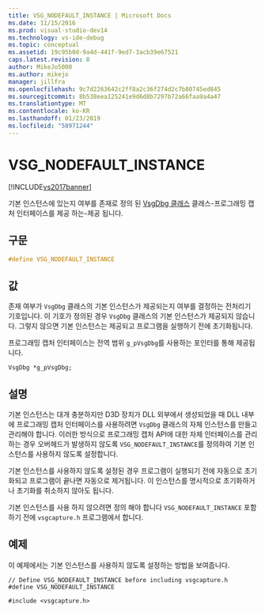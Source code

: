 ```yaml
---
title: VSG_NODEFAULT_INSTANCE | Microsoft Docs
ms.date: 11/15/2016
ms.prod: visual-studio-dev14
ms.technology: vs-ide-debug
ms.topic: conceptual
ms.assetid: 19c95b0d-9a4d-441f-9ed7-3acb39e67521
caps.latest.revision: 8
author: MikeJo5000
ms.author: mikejo
manager: jillfra
ms.openlocfilehash: 9c7d2263642c2ff8a2c36f274d2c7b80745ed845
ms.sourcegitcommit: 8b538eea125241e9d6d8b7297b72a66faa9a4a47
ms.translationtype: MT
ms.contentlocale: ko-KR
ms.lasthandoff: 01/23/2019
ms.locfileid: "58971244"
---
```

# <a name="vsgnodefaultinstance"></a>VSG_NODEFAULT_INSTANCE
[!INCLUDE[vs2017banner](../includes/vs2017banner.md)]

기본 인스턴스에 있는지 여부를 존재로 정의 된 [VsgDbg 클래스](../debugger/vsgdbg-class.md) 클래스-프로그래밍 캡처 인터페이스를 제공 하는-제공 됩니다.  
  
## <a name="syntax"></a>구문  
  
```cpp  
#define VSG_NODEFAULT_INSTANCE  
```  
  
## <a name="value"></a>값  
 존재 여부가 `VsgDbg` 클래스의 기본 인스턴스가 제공되는지 여부를 결정하는 전처리기 기호입니다. 이 기호가 정의된 경우 `VsgDbg` 클래스의 기본 인스턴스가 제공되지 않습니다. 그렇지 않으면 기본 인스턴스는 제공되고 프로그램을 실행하기 전에 초기화됩니다.  
  
 프로그래밍 캡처 인터페이스는 전역 범위 `g_pVsgDbg`를 사용하는 포인터를 통해 제공됩니다.  
  
```  
VsgDbg *g_pVsgDbg;  
```  
  
## <a name="remarks"></a>설명  
 기본 인스턴스는 대개 충분하지만 D3D 장치가 DLL 외부에서 생성되었을 때 DLL 내부에 프로그래밍 캡처 인터페이스를 사용하려면 `VsgDbg` 클래스의 자체 인스턴스를 만들고 관리해야 합니다. 이러한 방식으로 프로그래밍 캡처 API에 대한 자체 인터페이스를 관리하는 경우 오버헤드가 발생하지 않도록 `VSG_NODEFAULT_INSTANCE`를 정의하여 기본 인스턴스를 사용하지 않도록 설정합니다.  
  
 기본 인스턴스를 사용하지 않도록 설정된 경우 프로그램이 실행되기 전에 자동으로 초기화되고 프로그램이 끝나면 자동으로 제거됩니다. 이 인스턴스를 명시적으로 초기화하거나 초기화를 취소하지 않아도 됩니다.  
  
 기본 인스턴스를 사용 하지 않으려면 정의 해야 합니다 `VSG_NODEFAULT_INSTANCE` 포함 하기 전에 `vsgcapture.h` 프로그램에서 합니다.  
  
## <a name="example"></a>예제  
 이 예제에서는 기본 인스턴스를 사용하지 않도록 설정하는 방법을 보여줍니다.  
  
```  
// Define VSG_NODEFAULT_INSTANCE before including vsgcapture.h  
#define VSG_NODEFAULT_INSTANCE  
  
#include <vsgcapture.h>  
```
